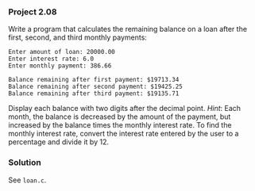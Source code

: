 ### Project 2.08
Write a program that calculates the remaining balance on a loan after the first,
second, and third monthly payments:

```
Enter amount of loan: 20000.00
Enter interest rate: 6.0
Enter monthly payment: 386.66

Balance remaining after first payment: $19713.34
Balance remaining after second payment: $19425.25
Balance remaining after third payment: $19135.71
```

Display each balance with two digits after the decimal point. *Hint*: Each
month, the balance is decreased by the amount of the payment, but increased by
the balance times the monthly interest rate. To find the monthly interest rate,
convert the interest rate entered by the user to a percentage and divide it by
12.

### Solution
See `loan.c`.
